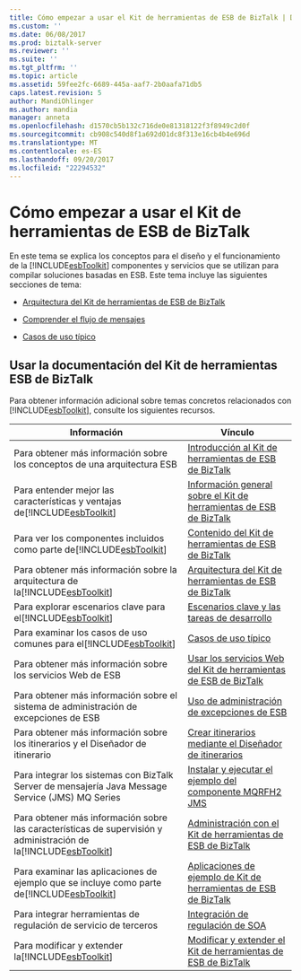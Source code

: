 ```yaml
---
title: Cómo empezar a usar el Kit de herramientas de ESB de BizTalk | Documentos de Microsoft
ms.custom: ''
ms.date: 06/08/2017
ms.prod: biztalk-server
ms.reviewer: ''
ms.suite: ''
ms.tgt_pltfrm: ''
ms.topic: article
ms.assetid: 59fee2fc-6689-445a-aaf7-2b0aafa71db5
caps.latest.revision: 5
author: MandiOhlinger
ms.author: mandia
manager: anneta
ms.openlocfilehash: d1570cb5b132c716de0e81318122f3f8949c2d0f
ms.sourcegitcommit: cb908c540d8f1a692d01dc8f313e16cb4b4e696d
ms.translationtype: MT
ms.contentlocale: es-ES
ms.lasthandoff: 09/20/2017
ms.locfileid: "22294532"
---
```

# <a name="getting-started-with-the-biztalk-esb-toolkit"></a>Cómo empezar a usar el Kit de herramientas de ESB de BizTalk
En este tema se explica los conceptos para el diseño y el funcionamiento de la [!INCLUDE[esbToolkit](../includes/esbtoolkit-md.md)] componentes y servicios que se utilizan para compilar soluciones basadas en ESB. Este tema incluye las siguientes secciones de tema:  
  
-   [Arquitectura del Kit de herramientas de ESB de BizTalk](../esb-toolkit/architecture-of-the-biztalk-esb-toolkit.md)  
  
-   [Comprender el flujo de mensajes](../esb-toolkit/understanding-message-flow.md)  
  
-   [Casos de uso típico](../esb-toolkit/typical-use-cases.md)  
  
## <a name="using-the-biztalk-esb-toolkit-documentation"></a>Usar la documentación del Kit de herramientas ESB de BizTalk  
 Para obtener información adicional sobre temas concretos relacionados con [!INCLUDE[esbToolkit](../includes/esbtoolkit-md.md)], consulte los siguientes recursos.  
  
|Información|Vínculo|  
|-----------------|----------|  
|Para obtener más información sobre los conceptos de una arquitectura ESB|[Introducción al Kit de herramientas de ESB de BizTalk](../esb-toolkit/introduction-to-the-biztalk-esb-toolkit.md)|  
|Para entender mejor las características y ventajas de[!INCLUDE[esbToolkit](../includes/esbtoolkit-md.md)]|[Información general sobre el Kit de herramientas de ESB de BizTalk](../esb-toolkit/overview-of-the-biztalk-esb-toolkit.md)|  
|Para ver los componentes incluidos como parte de[!INCLUDE[esbToolkit](../includes/esbtoolkit-md.md)]|[Contenido del Kit de herramientas de ESB de BizTalk](../esb-toolkit/contents-of-the-biztalk-esb-toolkit.md)|  
|Para obtener más información sobre la arquitectura de la[!INCLUDE[esbToolkit](../includes/esbtoolkit-md.md)]|[Arquitectura del Kit de herramientas de ESB de BizTalk](../esb-toolkit/architecture-of-the-biztalk-esb-toolkit.md)|  
|Para explorar escenarios clave para el[!INCLUDE[esbToolkit](../includes/esbtoolkit-md.md)]|[Escenarios clave y las tareas de desarrollo](../esb-toolkit/key-scenarios-and-development-tasks.md)|  
|Para examinar los casos de uso comunes para el[!INCLUDE[esbToolkit](../includes/esbtoolkit-md.md)]|[Casos de uso típico](../esb-toolkit/typical-use-cases.md)|  
|Para obtener más información sobre los servicios Web de ESB|[Usar los servicios Web del Kit de herramientas de ESB de BizTalk](../esb-toolkit/using-the-biztalk-esb-toolkit-web-services.md)|  
|Para obtener más información sobre el sistema de administración de excepciones de ESB|[Uso de administración de excepciones de ESB](../esb-toolkit/using-esb-exception-management.md)|  
|Para obtener más información sobre los itinerarios y el Diseñador de itinerario|[Crear itinerarios mediante el Diseñador de itinerarios](../esb-toolkit/creating-itineraries-using-itinerary-designer.md)|  
|Para integrar los sistemas con BizTalk Server de mensajería Java Message Service (JMS) MQ Series|[Instalar y ejecutar el ejemplo del componente MQRFH2 JMS](../esb-toolkit/installing-and-running-the-jms-mqrfh2-component-sample.md)|  
|Para obtener más información sobre las características de supervisión y administración de la[!INCLUDE[esbToolkit](../includes/esbtoolkit-md.md)]|[Administración con el Kit de herramientas de ESB de BizTalk](../esb-toolkit/administration-with-the-biztalk-esb-toolkit.md)|  
|Para examinar las aplicaciones de ejemplo que se incluye como parte de[!INCLUDE[esbToolkit](../includes/esbtoolkit-md.md)]|[Aplicaciones de ejemplo de Kit de herramientas de ESB de BizTalk](../esb-toolkit/biztalk-esb-toolkit-sample-applications.md)|  
|Para integrar herramientas de regulación de servicio de terceros|[Integración de regulación de SOA](../esb-toolkit/soa-governance-integration.md)|  
|Para modificar y extender la[!INCLUDE[esbToolkit](../includes/esbtoolkit-md.md)]|[Modificar y extender el Kit de herramientas de ESB de BizTalk](../esb-toolkit/modifying-and-extending-the-biztalk-esb-toolkit.md)|